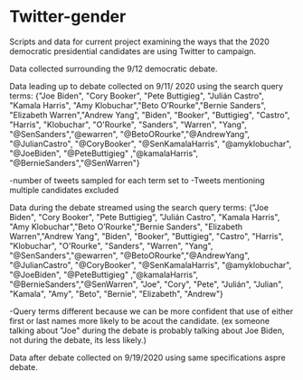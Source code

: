 # Twitter-gender
Scripts and data for current project examining the ways that the 2020 democratic presidential candidates are using Twitter to campaign.

Data collected surrounding the 9/12 democratic debate.

Data leading up to debate collected on 9/11/ 2020 using the search query terms: 
      {"Joe Biden", "Cory Booker", "Pete Buttigieg", "Julián Castro", "Kamala Harris", 
     "Amy Klobuchar","Beto O’Rourke","Bernie Sanders", "Elizabeth Warren","Andrew Yang",
     "Biden", "Booker", "Buttigieg", "Castro", "Harris", "Klobuchar", "O'Rourke", "Sanders", "Warren", "Yang",
     "@SenSanders","@ewarren", "@BetoORourke","@AndrewYang", "@JulianCastro",
     "@CoryBooker", "@SenKamalaHarris", "@amyklobuchar", "@JoeBiden", "@PeteButtigieg" ,"@kamalaHarris",
     "@BernieSanders","@SenWarren"}
     
  -number of tweets sampled for each term set to
  -Tweets mentioning multiple candidates excluded


Data during the debate streamed using the search query terms:
      {"Joe Biden", "Cory Booker", "Pete Buttigieg", "Julián Castro", "Kamala Harris", 
     "Amy Klobuchar","Beto O’Rourke","Bernie Sanders", "Elizabeth Warren","Andrew Yang",
     "Biden", "Booker", "Buttigieg", "Castro", "Harris", "Klobuchar", "O'Rourke", "Sanders", "Warren", "Yang",
     "@SenSanders","@ewarren", "@BetoORourke","@AndrewYang", "@JulianCastro",
     "@CoryBooker", "@SenKamalaHarris", "@amyklobuchar", "@JoeBiden", "@PeteButtigieg" ,"@kamalaHarris",
     "@BernieSanders","@SenWarren",
     "Joe", "Cory", "Pete", "Julián", "Julian", "Kamala", "Amy", "Beto", "Bernie", "Elizabeth", "Andrew"}
     
  -Query terms different because we can be more confident that use of either first or last names more likely to be acout the candidate. (ex someone talking about "Joe" during the debate is probably talking about Joe Biden, not during the debate, its less likely.)

Data after debate collected on 9/19/2020 using same specifications aspre debate.


